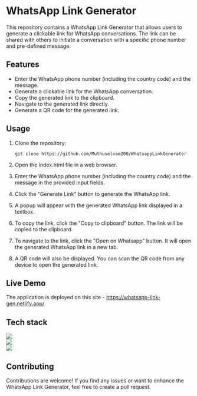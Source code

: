 # WhatsApp Link Generator

This repository contains a WhatsApp Link Generator that allows users to generate a clickable link for WhatsApp conversations. The link can be shared with others to initiate a conversation with a specific phone number and pre-defined message.

## Features

- Enter the WhatsApp phone number (including the country code) and the message.
- Generate a clickable link for the WhatsApp conversation.
- Copy the generated link to the clipboard.
- Navigate to the generated link directly.
- Generate a QR code for the generated link.

## Usage

1. Clone the repository:

   ```shell
   git clone https://github.com/Muthuselvam200/WhatsappLinkGenerator

2. Open the index.html file in a web browser.

3. Enter the WhatsApp phone number (including the country code) and the message in the provided input fields.

4. Click the "Generate Link" button to generate the WhatsApp link.

5. A popup will appear with the generated WhatsApp link displayed in a textbox.

6. To copy the link, click the "Copy to clipboard" button. The link will be copied to the clipboard.

7. To navigate to the link, click the "Open on Whatsapp" button. It will open the generated WhatsApp link in a new tab.

8. A QR code will also be displayed. You can scan the QR code from any device to open the generated link.

## Live Demo

The application is deployed on this site - https://whatsapp-link-gen.netlify.app/

## Tech stack

<div>
  <img src="https://img.shields.io/badge/HTML5-E34F26?style=for-the-badge&logo=html5&logoColor=white"><br>
  <img src="https://img.shields.io/badge/CSS3-1572B6?style=for-the-badge&logo=css3&logoColor=white"><br>
  <img src="https://img.shields.io/badge/JavaScript-323330?style=for-the-badge&logo=javascript&logoColor=F7DF1E">
</div>

## Contributing

Contributions are welcome! If you find any issues or want to enhance the WhatsApp Link Generator, feel free to create a pull request.
